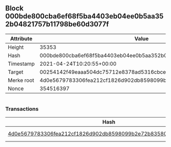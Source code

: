 ## Block 000bde800cba6ef68f5ba4403eb04ee0b5aa352b04821757b11798be60d3077f

Attribute | Value
--- | ---
Height | 35353
Hash | 000bde800cba6ef68f5ba4403eb04ee0b5aa352b04821757b11798be60d3077f
Timestamp | 2021-04-24T10:20:55+00:00
Target | 00254142f49eaaa504dc75712e8378ad5316cbcead634704b3734b6271167cc4
Merke root | 4d0e5679783306fea212cf1826d902db8598099b2e72b835807910c47c3efe3c
Nonce | 354516397

```

```

### Transactions

Hash | Amount
--- | ---
[4d0e5679783306fea212cf1826d902db8598099b2e72b835807910c47c3efe3c](4d0e5679783306fea212cf1826d902db8598099b2e72b835807910c47c3efe3c.md) | 10.00000000 SKEPTI 
